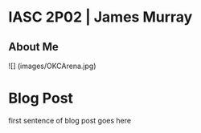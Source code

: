 # IASC 2P02 | James Murray

## About Me

![] (images/OKCArena.jpg)

# Blog Post

first sentence of blog post goes here

